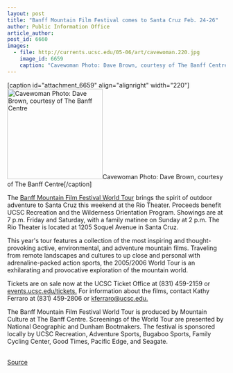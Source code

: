```yaml
---
layout: post
title: "Banff Mountain Film Festival comes to Santa Cruz Feb. 24-26"
author: Public Information Office
article_author: 
post_id: 6660
images:
  - file: http://currents.ucsc.edu/05-06/art/cavewoman.220.jpg
    image_id: 6659
    caption: "Cavewoman Photo: Dave Brown, courtesy of The Banff Centre"
---
```


[caption id="attachment_6659" align="alignright" width="220"]<a href="http://dev-ucsc-news.pantheonsite.io/wp-content/uploads/2006/02/cavewoman.220.jpg"><img class="size-full wp-image-6659" src="http://dev-ucsc-news.pantheonsite.io/wp-content/uploads/2006/02/cavewoman.220.jpg" alt="Cavewoman Photo: Dave Brown, courtesy of The Banff Centre" width="220" height="208" /></a>Cavewoman Photo: Dave Brown, courtesy of The Banff Centre[/caption]
<a name="content" id="content"></a>
<p>
  The <a href="http://www.banffmountainfestivals.ca">Banff Mountain Film Festival World Tour</a> brings the spirit of outdoor adventure to Santa Cruz this weekend at the Rio Theater. Proceeds benefit UCSC Recreation and the Wilderness Orientation Program. Showings are at 7 p.m. Friday and Saturday, with a family matinee on Sunday at 2 p.m. The Rio Theater is located at 1205 Soquel Avenue in Santa Cruz.
</p>
<p>
  This year's tour features a collection of the most inspiring and thought-provoking active, environmental, and adventure mountain films. Traveling from remote landscapes and cultures to up close and personal with adrenaline-packed action sports, the 2005/2006 World Tour is an exhilarating and provocative exploration of the mountain world.
</p>
<p>
  Tickets are on sale now at the UCSC Ticket Office at (831) 459-2159 or <a href="http://events.ucsc.edu/tickets">events.ucsc.edu/tickets.</a> For information about the films, contact Kathy Ferraro at (831) 459-2806 or <a href="mailto:kferraro@ucsc.edu">kferraro@ucsc.edu.</a>
</p>
<p>
  The Banff Mountain Film Festival World Tour is produced by Mountain Culture at The Banff Centre. Screenings of the World Tour are presented by National Geographic and Dunham Bootmakers. The festival is sponsored locally by UCSC Recreation, Adventure Sports, Bugaboo Sports, Family Cycling Center, Good Times, Pacific Edge, and Seagate.<br>
  <br>
</p>
<p><a href="http://www1.ucsc.edu/currents/05-06/02-27/02-27/brief-banff.asp" title="Permalink to brief-banff">Source</a></p>

